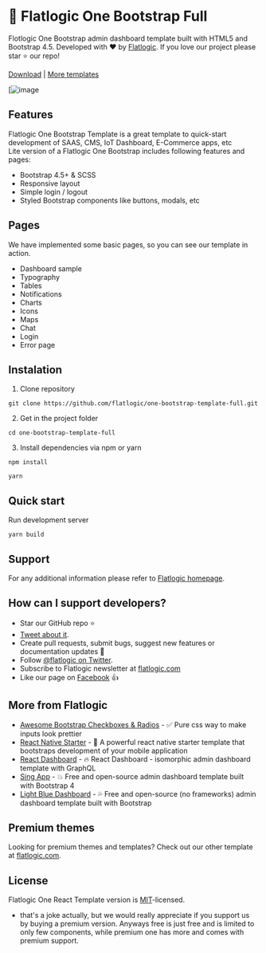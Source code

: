# 🤘 Flatlogic One Bootstrap Full 

Flotlogic One Bootstrap admin dashboard template built with HTML5 and Bootstrap 4.5. Developed with ❤️ by [Flatlogic](https://flatlogic.com/). If you love our project please star ⭐️ our repo!

[Download](https://github.com/flatlogic/one-bootstrap-template-full.git) | [More templates](https://flatlogic.com/templates)

[![image](https://user-images.githubusercontent.com/43149862/80715665-5d031c80-8aff-11ea-801b-dd22163b4874.png)

## Features

Flatlogic One Bootstrap Template is a great template to quick-start development of SAAS, CMS, IoT Dashboard, E-Commerce apps, etc  
Lite version of a Flatlogic One Bootstrap includes following features and pages:

* Bootstrap 4.5+ & SCSS
* Responsive layout
* Simple login / logout 
* Styled Bootstrap components like buttons, modals, etc

## Pages
We have implemented some basic pages, so you can see our template in action.

* Dashboard sample
* Typography
* Tables
* Notifications
* Charts
* Icons
* Maps
* Chat
* Login
* Error page

## Instalation 

1. Clone repository
```shell
git clone https://github.com/flatlogic/one-bootstrap-template-full.git
```
2. Get in the project folder
```shell
cd one-bootstrap-template-full
```
3. Install dependencies via npm or yarn
```shell
npm install
```
```shell
yarn
```

## Quick start
Run development server
```shell
yarn build
```

## Support
For any additional information please refer to [Flatlogic homepage](https://flatlogic.com).

## How can I support developers?
- Star our GitHub repo :star:
- [Tweet about it](https://twitter.com/intent/tweet?text=Amazing%20dashboard%20built%20with%20%23VueJS%20and%20%23Bootstrap!&url=https://github.com/flatlogic/light-blue-vue-admin&via=flatlogic).
- Create pull requests, submit bugs, suggest new features or documentation updates :wrench:
- Follow [@flatlogic on Twitter](https://twitter.com/flatlogic).
- Subscribe to Flatlogic newsletter at [flatlogic.com](https://flatlogic.com/)
- Like our page on [Facebook](https://www.facebook.com/flatlogic/) :thumbsup:

## More from Flatlogic
- [Awesome Bootstrap Checkboxes & Radios](https://github.com/flatlogic/awesome-bootstrap-checkbox) - ✅ Pure css way to make inputs look prettier
- [React Native Starter](https://github.com/flatlogic/react-native-starter) - 🚀 A powerful react native starter template that bootstraps development of your mobile application
- [React Dashboard](https://github.com/flatlogic/react-dashboard) - 🔥 React Dashboard - isomorphic admin dashboard template with GraphQL
- [Sing App](https://github.com/flatlogic/sing-app) - 💥 Free and open-source admin dashboard template built with Bootstrap 4
- [Light Blue Dashboard](https://github.com/flatlogic/light-blue-dashboard) - 💦 Free and open-source (no frameworks) admin dashboard template built with Bootstrap

## Premium themes
Looking for premium themes and templates? Check out our other template at [flatlogic.com](https://flatlogic.com/admin-dashboards).

## License

Flatlogic One React Template version is [MIT](https://github.com/flatlogic/one-react-template/blob/master/LICENCE)-licensed.

* that's a joke actually, but we would really appreciate if you support us by buying a premium version. Anyways free is just free and is limited to only few components, while premium one has more and comes with premium support.
